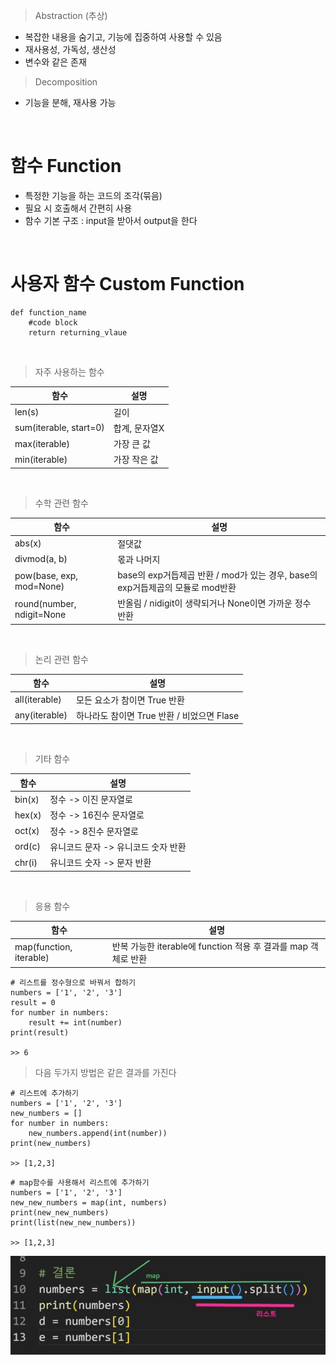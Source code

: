 > Abstraction (추상)
- 복잡한 내용을 숨기고, 기능에 집중하여 사용할 수 있음
- 재사용성, 가독성, 생산성
- 변수와 같은 존재

> Decomposition
- 기능을 분해, 재사용 가능

</br>

# 함수 Function
- 특정한 기능을 하는 코드의 조각(묶음)
- 필요 시 호출해서 간편히 사용
- 함수 기본 구조 : input을 받아서 output을 한다

</br>

# 사용자 함수 Custom Function
```
def function_name
    #code block
    return returning_vlaue
```

</br>

> 자주 사용하는 함수

|함수|설명|
|---|---|
|len(s)|길이|
|sum(iterable, start=0)|합계, 문자열X|
|max(iterable)|가장 큰 값|
|min(iterable)|가장 작은 값|

</br>

> 수학 관련 함수

|함수|설명|
|---|---|
|abs(x)|절댓값|
|divmod(a, b)|몫과 나머지|
|pow(base, exp, mod=None)|base의 exp거듭제곱 반환 /  mod가 있는 경우, base의 exp거듭제곱의 모듈로 mod반환|
|round(number, ndigit=None|반올림 / nidigit이 생략되거나 None이면 가까운 정수 반환|

</br>

> 논리 관련 함수

|함수|설명|
|---|---|
|all(iterable)|모든 요소가 참이면 True 반환|
|any(iterable)|하나라도 참이면 True 반환 / 비었으면 Flase|

</br>

> 기타 함수

|함수|설명|
|---|---|
|bin(x)|정수 -> 이진 문자열로|
|hex(x)|정수 -> 16진수 문자열로|
|oct(x)|정수 -> 8진수 문자열로|
|ord(c)|유니코드 문자 -> 유니코드 숫자 반환|
|chr(i)|유니코드 숫자 -> 문자 반환|

</br>

> 응용 함수

|함수|설명|
|---|---|
|map(function, iterable)|반복 가능한 iterable에 function 적용 후 결과를 map 객체로 반환|
```
# 리스트를 정수형으로 바꿔서 합하기
numbers = ['1', '2', '3']
result = 0
for number in numbers:
    result += int(number)
print(result)

>> 6
```
> 다음 두가지 방법은 같은 결과를 가진다
```
# 리스트에 추가하기
numbers = ['1', '2', '3']
new_numbers = []
for number in numbers:
    new_numbers.append(int(number))
print(new_numbers)

>> [1,2,3]
```
```
# map함수를 사용해서 리스트에 추가하기
numbers = ['1', '2', '3']
new_new_numbers = map(int, numbers)
print(new_new_numbers)
print(list(new_new_numbers))

>> [1,2,3]
```
![map](/Python/img/map.png)